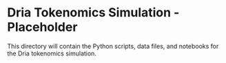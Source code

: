 # Dria Tokenomics Simulation - Placeholder

This directory will contain the Python scripts, data files, and notebooks for the Dria tokenomics simulation. 
